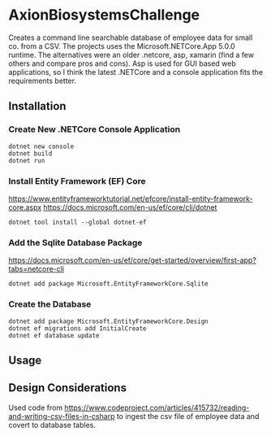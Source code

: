 # AxionBiosystemsChallenge
Creates a command line searchable database of employee data for small co. from a CSV.  The projects uses the Microsoft.NETCore.App 5.0.0 runtime. The alternatives were an older .netcore, asp, xamarin (find a few others and compare pros and cons).  Asp is used for GUI based web applications, so I think the latest .NETCore and a console application fits the requirements better.

## Installation

### Create New .NETCore Console Application
```
dotnet new console
dotnet build
dotnet run
```

### Install Entity Framework (EF) Core
https://www.entityframeworktutorial.net/efcore/install-entity-framework-core.aspx
https://docs.microsoft.com/en-us/ef/core/cli/dotnet

```
dotnet tool install --global dotnet-ef
```

### Add the Sqlite Database Package
https://docs.microsoft.com/en-us/ef/core/get-started/overview/first-app?tabs=netcore-cli
```
dotnet add package Microsoft.EntityFrameworkCore.Sqlite
```

### Create the Database
```
dotnet add package Microsoft.EntityFrameworkCore.Design
dotnet ef migrations add InitialCreate
dotnet ef database update
```

## Usage

## Design Considerations

Used code from https://www.codeproject.com/articles/415732/reading-and-writing-csv-files-in-csharp
to ingest the csv file of employee data and covert to database tables.
